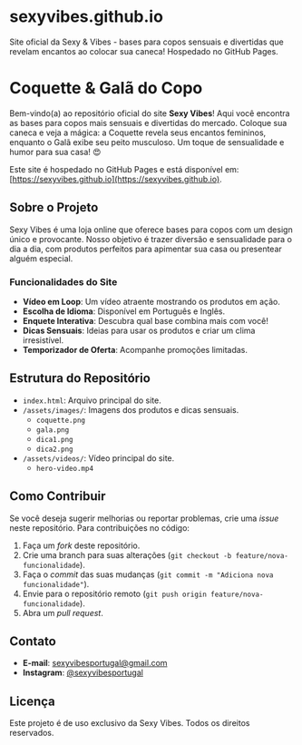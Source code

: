 # sexyvibes.github.io
Site oficial da Sexy &amp; Vibes - bases para copos sensuais e divertidas que revelam encantos ao colocar sua caneca! Hospedado no GitHub Pages.
# Coquette & Galã do Copo

Bem-vindo(a) ao repositório oficial do site **Sexy Vibes**! Aqui você encontra as bases para copos mais sensuais e divertidas do mercado. Coloque sua caneca e veja a mágica: a Coquette revela seus encantos femininos, enquanto o Galã exibe seu peito musculoso. Um toque de sensualidade e humor para sua casa! 😍

Este site é hospedado no GitHub Pages e está disponível em: [https://sexyvibes.github.io](https://sexyvibes.github.io).

## Sobre o Projeto
Sexy Vibes é uma loja online que oferece bases para copos com um design único e provocante. Nosso objetivo é trazer diversão e sensualidade para o dia a dia, com produtos perfeitos para apimentar sua casa ou presentear alguém especial.

### Funcionalidades do Site
- **Vídeo em Loop**: Um vídeo atraente mostrando os produtos em ação.
- **Escolha de Idioma**: Disponível em Português e Inglês.
- **Enquete Interativa**: Descubra qual base combina mais com você!
- **Dicas Sensuais**: Ideias para usar os produtos e criar um clima irresistível.
- **Temporizador de Oferta**: Acompanhe promoções limitadas.

## Estrutura do Repositório
- `index.html`: Arquivo principal do site.
- `/assets/images/`: Imagens dos produtos e dicas sensuais.
  - `coquette.png`
  - `gala.png`
  - `dica1.png`
  - `dica2.png`
- `/assets/videos/`: Vídeo principal do site.
  - `hero-video.mp4`

## Como Contribuir
Se você deseja sugerir melhorias ou reportar problemas, crie uma *issue* neste repositório. Para contribuições no código:
1. Faça um *fork* deste repositório.
2. Crie uma branch para suas alterações (`git checkout -b feature/nova-funcionalidade`).
3. Faça o *commit* das suas mudanças (`git commit -m "Adiciona nova funcionalidade"`).
4. Envie para o repositório remoto (`git push origin feature/nova-funcionalidade`).
5. Abra um *pull request*.

## Contato
- **E-mail**: [sexyvibesportugal@gmail.com](mailto:sexyvibesportugal@gmail.com)
- **Instagram**: [@sexyvibesportugal](https://instagram.com/sexyvibesportugal)

## Licença
Este projeto é de uso exclusivo da Sexy Vibes. Todos os direitos reservados.
